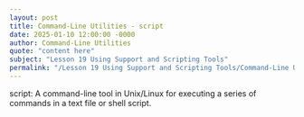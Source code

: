 ```yaml
---
layout: post
title: Command-Line Utilities - script
date: 2025-01-10 12:00:00 -0000
author: Command-Line Utilities
quote: "content here"
subject: "Lesson 19 Using Support and Scripting Tools"
permalink: "/Lesson 19 Using Support and Scripting Tools/Command-Line Utilities/Command-Line Utilities - script"
---
```


script: A command-line tool in Unix/Linux for executing a series of commands in a text file or shell script.
